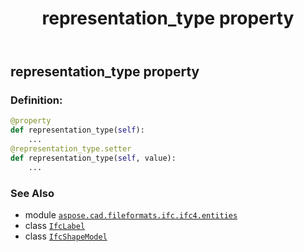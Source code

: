 ﻿---
title: representation_type property
second_title: Aspose.CAD for Python via .NET API References
description: 
type: docs
weight: 80
url: /python-net/aspose.cad.fileformats.ifc.ifc4.entities/ifcshapemodel/representation_type/
is_root: false
---

## representation_type property

### Definition:
```python
@property
def representation_type(self):
    ...
@representation_type.setter
def representation_type(self, value):
    ...
```

### See Also
* module [`aspose.cad.fileformats.ifc.ifc4.entities`](../../)
* class [`IfcLabel`](/cad/python-net/aspose.cad.fileformats.ifc.ifc4.types/ifclabel)
* class [`IfcShapeModel`](/cad/python-net/aspose.cad.fileformats.ifc.ifc4.entities/ifcshapemodel)
